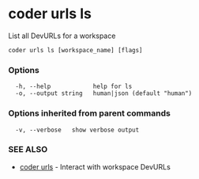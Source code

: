 <!-- markdownlint-disable MD044 -->

# coder urls ls

List all DevURLs for a workspace

```text
coder urls ls [workspace_name] [flags]
```

### Options

```text
  -h, --help            help for ls
  -o, --output string   human|json (default "human")
```

### Options inherited from parent commands

```text
  -v, --verbose   show verbose output
```

### SEE ALSO

- [coder urls](coder_urls.md) - Interact with workspace DevURLs
